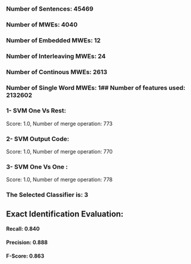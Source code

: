 ### Number of Sentences: 45469
### Number of MWEs: 4040

### Number of Embedded MWEs: 12

### Number of Interleaving MWEs: 24

### Number of Continous MWEs: 2613

### Number of Single Word MWEs: 1## Number of features used: 2132602

### 1- SVM One Vs Rest: 
Score: 1.0, Number of merge operation: 773
### 2- SVM Output Code: 
Score: 1.0, Number of merge operation: 770
### 3- SVM One Vs One : 
Score: 1.0, Number of merge operation: 778
### The Selected Classifier is: 3
## Exact Identification Evaluation: 
#### Recall: 0.840
#### Precision: 0.888
#### F-Score: 0.863
